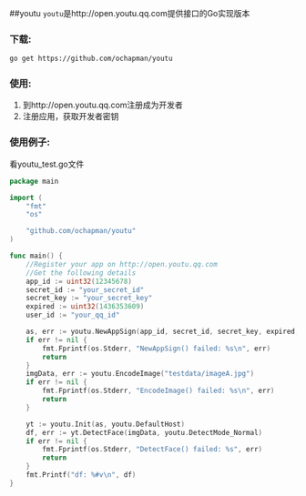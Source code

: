##youtu
`youtu`是http://open.youtu.qq.com提供接口的Go实现版本


### 下载:

```bash
go get https://github.com/ochapman/youtu
```

### 使用:
1. 到http://open.youtu.qq.com注册成为开发者
2. 注册应用，获取开发者密钥

### 使用例子:
看youtu_test.go文件
```go
package main

import (
	"fmt"
	"os"

	"github.com/ochapman/youtu"
)

func main() {
	//Register your app on http://open.youtu.qq.com
	//Get the following details
	app_id := uint32(12345678)
	secret_id := "your_secret_id"
	secret_key := "your_secret_key"
	expired := uint32(1436353609)
	user_id := "your_qq_id"

	as, err := youtu.NewAppSign(app_id, secret_id, secret_key, expired, user_id)
	if err != nil {
		fmt.Fprintf(os.Stderr, "NewAppSign() failed: %s\n", err)
		return
	}
	imgData, err := youtu.EncodeImage("testdata/imageA.jpg")
	if err != nil {
		fmt.Fprintf(os.Stderr, "EncodeImage() failed: %s\n", err)
		return
	}

	yt := youtu.Init(as, youtu.DefaultHost)
	df, err := yt.DetectFace(imgData, youtu.DetectMode_Normal)
	if err != nil {
		fmt.Fprintf(os.Stderr, "DetectFace() failed: %s", err)
		return
	}
	fmt.Printf("df: %#v\n", df)
}
```
